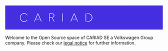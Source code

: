 ![CARIAD logo](cariad.technology.png)

Welcome to the Open Source space of CARIAD SE a Volkswagen Group company.
Please check our [legal notice](https://cariad.technology/de/en/legal-notice.html) for further information.
